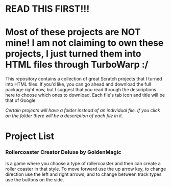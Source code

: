 # READ THIS FIRST!!!
# Most of these projects are NOT mine! I am not claiming to own these projects, I just turned them into HTML files through TurboWarp :/
</p>This repository contains a collection of great Scratch projects that I turned into HTML files. If you'd like, you can go ahead and download the full package right now, but I suggest that you read through the descriptions here to choose which ones to download. Each file's tab icon and title will be that of Google.</p>
<p><i>Certain projects will have a folder instead of an individual file. If you click on the folder there will be a description of each file in it.</i></p>
<h1>Project List</h1>
<p><h3>Rollercoaster Creator Deluxe by GoldenMagic</h3>is a game where you choose a type of rollercoaster and then can create a roller coaster in that style. To move forward use the up arrow key, to change direction use the left and right arrows, and to change between track types use the buttons on the side.
